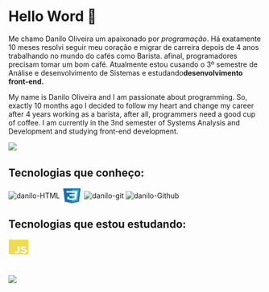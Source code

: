 # Hello Word :open_hands:

<div style="inline_block">
  <p>Me chamo Danilo Oliveira um apaixonado por <em>programação</em>. Há exatamente 10 meses resolvi seguir meu coração e migrar de carreira depois de 4 anos trabalhando    no mundo do cafés como Barista. afinal, programadores precisam tomar um bom café. Atualmente estou cusando o 3º semestre de Análise e desenvolvimento de Sistemas e estudando<strong>desenvolvimento front-end.</strong></p>
  
  <p>My name is Danilo Oliveira and I am passionate about programming. So, exactly 10 months ago I decided to follow my heart and change my career after 4 years working as a barista, after all, programmers need a good cup of coffee. I am currently in the 3nd semester of Systems Analysis and Development and studying front-end development.
  </p>
  
  <a href="mailto:danilo.ojuara061@gmail.com"><img src="https://img.shields.io/badge/Gmail-D14836?style=for-the-badge&logo=gmail&logoColor=white" target="_blank"></a>
</div>

## Tecnologias que conheço:

<div style="inline_block">
  <img align="center" alt="danilo-HTML" height="30" width="40" src="https://cdn.jsdelivr.net/gh/devicons/devicon/icons/html5/html5-original.svg">
  <img align="center" alt="danilo-css" height="30" width="40" src="https://raw.githubusercontent.com/devicons/devicon/master/icons/css3/css3-original.svg">
  <img align="center" alt="danilo-git" height="30" width="40" src="https://cdn.jsdelivr.net/gh/devicons/devicon/icons/git/git-original.svg">
  <img align="center" alt="danilo-Github" height="40" width="40" src="https://img.icons8.com/glyph-neue/64/FFFFFF/github.png">
</div>

## Tecnologias que estou estudando:


<img align="center" alt="Aline-Js" height="30" width="40" src="https://raw.githubusercontent.com/devicons/devicon/master/icons/javascript/javascript-plain.svg">

#

<a href="https://github.com/daniloojuara"><img height="120em" src="https://github-readme-stats.vercel.app/api/top-langs/?username=daniloojuara&layout=compact&langs_count=7&theme=tokyonight" align="center"/><a/>
